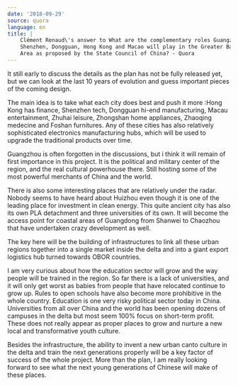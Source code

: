 ```yaml
---
date: '2018-09-29'
source: quora
language: en
title: |
    Clément Renaud\'s answer to What are the complementary roles Guangzhou,
    Shenzhen, Dongguan, Hong Kong and Macao will play in the Greater Bay
    Area as proposed by the State Council of China? - Quora
---
```


It still early to discuss the details as the plan has not be fully
released yet, but we can look at the last 10 years of evolution and
guess important pieces of the coming design.

The main idea is to take what each city does best and push it more :Hong
Kong has finance, Shenzhen tech, Dongguan hi-end manufacturing, Macau
entertainment, Zhuhai leisure, Zhongshan home appliances, Zhaoqing
medecine and Foshan furnitures. Any of these cities has also relatively
sophisticated electronics manufacturing hubs, which will be used to
upgrade the traditional products over time.

Guangzhou is often forgotten in the discussions, but i think it will
remain of first importance in this project. It is the political and
military center of the region, and the real cultural powerhouse there.
Still hosting some of the most powerful merchants of China and the
world.

There is also some interesting places that are relatively under the
radar. Nobody seems to have heard about Huizhou even though it is one of
the leading place for investment in clean energy. This quite ancient
city has also its own PLA detachment and three universities of its own.
It will become the access point for coastal areas of Guangdong from
Shanwei to Chaozhou that have undertaken crazy development as well.

The key here will be the building of infrastructures to link all these
urban regions together into a single market inside the delta and into a
giant export logistics hub turned towards OBOR countries.

I am very curious about how the education sector will grow and the way
people will be trained in the region. So far there is a lack of
universities, and it will only get worst as babies from people that have
relocated continue to grow up. Rules to open schools have also become
more prohibitive in the whole country. Education is one very risky
political sector today in China. Universities from all over China and
the world has been opening dozens of campuses in the delta but most seem
100% focus on short-term profit. These does not really appear as proper
places to grow and nurture a new local and transformative youth culture.

Besides the infrastructure, the ability to invent a new urban canto
culture in the delta and train the next generations properly will be a
key factor of success of the whole project. More than the plan, I am
really looking forward to see what the next young generations of Chinese
will make of these places.
